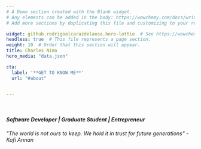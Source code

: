 ```yaml
---
# A Demo section created with the Blank widget.
# Any elements can be added in the body: https://wowchemy.com/docs/writing-markdown-latex/
# Add more sections by duplicating this file and customizing to your requirements.

widget: github.rodrigoalcarazdelaosa.hero-lottie  # See https://wowchemy.com/docs/page-builder/
headless: true  # This file represents a page section.
weight: 10  # Order that this section will appear.
title: Charles Nimo
hero_media: "data.json"

cta:
  label: '**GET TO KNOW ME**'
  url: "#about"


---
```


<br>

#### *Software Developer | Graduate Student | Entrepreneur*

###### "The world is not ours to keep. We hold it in trust for future generations" - Kofi Annan

